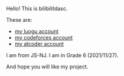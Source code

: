 Hello! This is bilibilitdasc.

These are:
- [my luogu account](https://www.luogu.com.cn/user/483824)
- [my codeforces account](https://codeforces.com/profile/BilibiliTDASC)
- [my atcoder account](https://atcoder.jp/users/bilibilitdasc)

I am from JS-NJ. I am in Grade 6 (2021/11/27).

And hope you will like my project.

